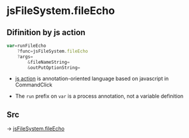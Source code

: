 # jsFileSystem.fileEcho

## Difinition by js action

```js.js
var=runFileEcho
	?func=jsFileSystem.fileEcho
	?args=
		&fileNameString=
		&outPutOptionString=
```

- [js action](#) is annotation-oriented language based on javascript in CommandClick

- The `run` prefix on `var` is a process annotation, not a variable definition

## Src

-> [jsFileSystem.fileEcho](https://github.com/puutaro/CommandClick/blob/master/app/src/main/java/com/puutaro/commandclick/fragment_lib/terminal_fragment/js_interface/file/JsFileSystem.kt#L80)


